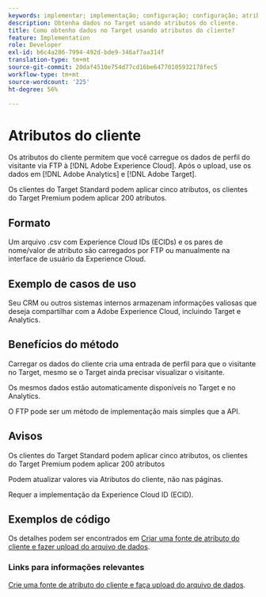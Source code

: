 ```yaml
---
keywords: implementar; implementação; configuração; configuração; atributos do cliente
description: Obtenha dados no Target usando atributos do cliente.
title: Como obtenho dados no Target usando atributos do cliente?
feature: Implementation
role: Developer
exl-id: b6c4a286-7994-492d-bde9-346af7aa314f
translation-type: tm+mt
source-git-commit: 20daf4510e754d77cd16be64770105932178fec5
workflow-type: tm+mt
source-wordcount: '225'
ht-degree: 56%

---
```


# Atributos do cliente

Os atributos do cliente permitem que você carregue os dados de perfil do visitante via FTP à [!DNL Adobe Experience Cloud]. Após o upload, use os dados em [!DNL Adobe Analytics] e [!DNL Adobe Target].

Os clientes do Target Standard podem aplicar cinco atributos, os clientes do Target Premium podem aplicar 200 atributos.

## Formato

Um arquivo .csv com Experience Cloud IDs (ECIDs) e os pares de nome/valor de atributo são carregados por FTP ou manualmente na interface de usuário da Experience Cloud.

## Exemplo de casos de uso

Seu CRM ou outros sistemas internos armazenam informações valiosas que deseja compartilhar com a Adobe Experience Cloud, incluindo Target e Analytics.

## Benefícios do método

Carregar os dados do cliente cria uma entrada de perfil para que o visitante no Target, mesmo se o Target ainda precisar visualizar o visitante.

Os mesmos dados estão automaticamente disponíveis no Target e no Analytics.

O FTP pode ser um método de implementação mais simples que a API.

## Avisos

Os clientes do Target Standard podem aplicar cinco atributos, os clientes do Target Premium podem aplicar 200 atributos

Podem atualizar valores via Atributos do cliente, não nas páginas.

Requer a implementação da Experience Cloud ID (ECID).

## Exemplos de código

Os detalhes podem ser encontrados em [Criar uma fonte de atributo do cliente e fazer upload do arquivo de dados](https://experienceleague.adobe.com/docs/core-services/interface/customer-attributes/t-crs-usecase.html).

### Links para informações relevantes

[Crie uma fonte de atributo do cliente e faça upload do arquivo de dados](https://experienceleague.adobe.com/docs/core-services/interface/customer-attributes/t-crs-usecase.html).
